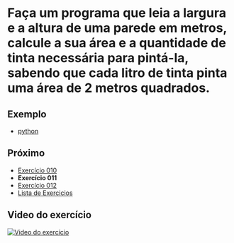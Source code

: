 # Faça um programa que leia a largura e a altura de uma parede em metros, calcule a sua área e a quantidade de tinta necessária para pintá-la, sabendo que cada litro de tinta pinta uma área de 2 metros quadrados.

## Exemplo

- [python](python)

## Próximo

- [Exercício 010](../010)
- **Exercício 011**
- [Exercício 012](../012)
- [Lista de Exercicios](../)

## Video do exercício

[![Video do exercício](https://img.youtube.com/vi/mzSJpn9ldt4/maxresdefault.jpg)](https://youtu.be/mzSJpn9ldt4)